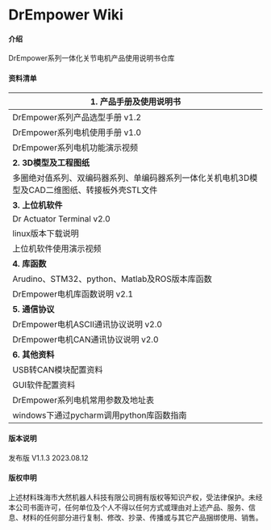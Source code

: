 # DrEmpower Wiki

#### 介绍
DrEmpower系列一体化关节电机产品使用说明书仓库

#### 资料清单
| **1. 产品手册及使用说明书** |
|--|
| DrEmpower系列产品选型手册 v1.2  |
| DrEmpower系列电机使用手册 v1.0 |
| DrEmpower系列电机功能演示视频 |
| **2. 3D模型及工程图纸** |
| 多圈绝对值系列、双编码器系列、单编码器系列一体化关机电机3D模型及CAD二维图纸、转接板外壳STL文件 |
| **3. 上位机软件** |
|   Dr Actuator Terminal v2.0|
| linux版本下载说明 |
|   上位机软件使用演示视频|
| **4. 库函数** |
| Arudino、STM32、python、Matlab及ROS版本库函数 |
| DrEmpower电机库函数说明 v2.1 |
| **5. 通信协议** |
|   DrEmpower电机ASCII通讯协议说明 v2.0|
|   DrEmpower电机CAN通讯协议说明 v2.0|
| **6. 其他资料** |
|   USB转CAN模块配置资料|
|   GUI软件配置资料|
|   DrEmpower系列电机常用参数及地址表|
|   windows下通过pycharm调用python库函数指南|

#### 版本说明
发布版 V1.1.3 2023.08.12


#### 版权申明
上述材料珠海市大然机器人科技有限公司拥有版权等知识产权，受法律保护。未经本公司书面许可，任何单位及个人不得以任何方式或理由对上述产品、服务、信息、材料的任何部分进行复制、修改、抄录、传播或与其它产品捆绑使用、销售。